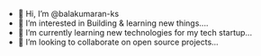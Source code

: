 - 👋 Hi, I’m @balakumaran-ks
- 👀 I’m interested in Building & learning new things.... 
- 🌱 I’m currently learning new technologies for my tech startup...
- 💞️ I’m looking to collaborate on open source projects...
  

<!---
balakumaran-ks/balakumaran-ks is a ✨ special ✨ repository because its `README.md` (this file) appears on your GitHub profile.
You can click the Preview link to take a look at your changes.
--->
